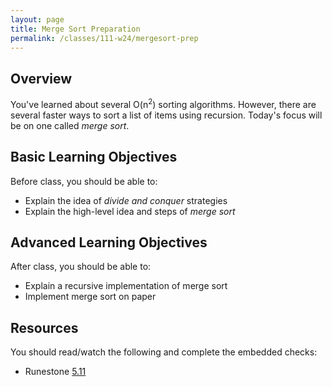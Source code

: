 ```yaml
---
layout: page
title: Merge Sort Preparation
permalink: /classes/111-w24/mergesort-prep
---
```


## Overview
You've learned about several O(n<sup>2</sup>) sorting algorithms. However, there are several faster ways to sort a list of items using recursion.
Today's focus will be on one called *merge sort*.

## Basic Learning Objectives
Before class, you should be able to:
* Explain the idea of *divide and conquer* strategies
* Explain the high-level idea and steps of *merge sort*

## Advanced Learning Objectives
After class, you should be able to:
* Explain a recursive implementation of merge sort
* Implement merge sort on paper

## Resources
You should read/watch the following and complete the embedded checks:
* Runestone [5.11](https://moodle.carleton.edu/mod/lti/view.php?id=914349)